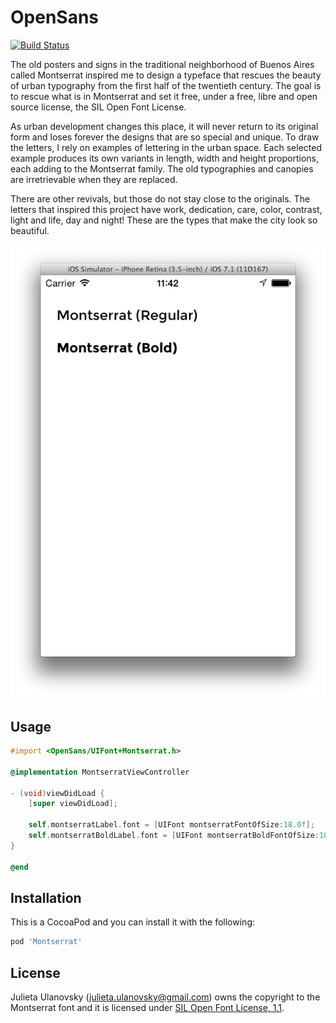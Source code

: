 OpenSans
========

[![Build Status](https://travis-ci.org/CocoaPods-Fonts/Montserrat.svg?branch=master)](https://travis-ci.org/CocoaPods-Fonts/Montserrat)

The old posters and signs in the traditional neighborhood of Buenos Aires
called Montserrat inspired me to design a typeface that rescues the beauty of
urban typography from the first half of the twentieth century. The goal is to
rescue what is in Montserrat and set it free, under a free, libre and open
source license, the SIL Open Font License.

As urban development changes this place, it will never return to its original
form and loses forever the designs that are so special and unique. To draw the
letters, I rely on examples of lettering in the urban space. Each selected
example produces its own variants in length, width and height proportions, each
adding to the Montserrat family. The old typographies and canopies are
irretrievable when they are replaced.

There are other revivals, but those do not stay close to the originals. The
letters that inspired this project have work, dedication, care, color,
contrast, light and life, day and night! These are the types that make the city
look so beautiful.

![](Montserrat-Screenshot.png)

## Usage

```objective-c
#import <OpenSans/UIFont+Montserrat.h>

@implementation MontserratViewController

- (void)viewDidLoad {
    [super viewDidLoad];

    self.montserratLabel.font = [UIFont montserratFontOfSize:18.0f];
    self.montserratBoldLabel.font = [UIFont montserratBoldFontOfSize:18.0f];
}

@end
```

## Installation

This is a CocoaPod and you can install it with the following:

```ruby
pod 'Montserrat'
```

## License

Julieta Ulanovsky (julieta.ulanovsky@gmail.com) owns the
copyright to the Montserrat font and it is licensed under
[SIL Open Font License, 1.1](OFL.txt).

